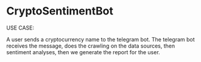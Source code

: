 # CryptoSentimentBot

USE CASE:

A user sends a cryptocurrency name to the telegram bot. The telegram bot receives the message, does the crawling on the data sources, then sentiment analyses, then we generate the report for the user.


